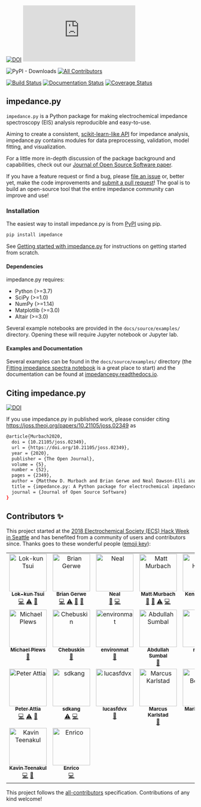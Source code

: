 [![DOI](https://zenodo.org/badge/136110609.svg)](https://zenodo.org/badge/latestdoi/136110609)  ![GitHub release](https://img.shields.io/github/release/ECSHackWeek/impedance.py)

![PyPI - Downloads](https://img.shields.io/pypi/dm/impedance?style=flat-square)  [![All Contributors](https://img.shields.io/badge/all_contributors-11-orange.svg?style=flat-square)](#contributors)

[![Build Status](https://travis-ci.org/ECSHackWeek/impedance.py.svg?branch=master&kill_cache=1)](https://travis-ci.org/ECSHackWeek/impedance.py)  [![Documentation Status](https://readthedocs.org/projects/impedancepy/badge/?version=latest&kill_cache=1)](https://impedancepy.readthedocs.io/en/latest/?badge=latest) [![Coverage Status](https://coveralls.io/repos/github/ECSHackWeek/impedance.py/badge.svg?branch=master&kill_cache=1)](https://coveralls.io/github/ECSHackWeek/impedance.py?branch=master)

impedance.py
------------

`impedance.py` is a Python package for making electrochemical impedance spectroscopy (EIS) analysis reproducible and easy-to-use.

Aiming to create a consistent, [scikit-learn-like API](https://arxiv.org/abs/1309.0238) for impedance analysis, impedance.py contains modules for data preprocessing, validation, model fitting, and visualization.

For a little more in-depth discussion of the package background and capabilities, check out our [Journal of Open Source Software paper](https://joss.theoj.org/papers/10.21105/joss.02349).

If you have a feature request or find a bug, please [file an issue](https://github.com/ECSHackWeek/impedance.py/issues) or, better yet, make the code improvements and [submit a pull request](https://help.github.com/articles/creating-a-pull-request-from-a-fork/)! The goal is to build an open-source tool that the entire impedance community can improve and use!

### Installation

The easiest way to install impedance.py is from [PyPI](https://pypi.org/project/impedance/) using pip.

```bash
pip install impedance
```

See [Getting started with impedance.py](https://impedancepy.readthedocs.io/en/latest/getting-started.html) for instructions on getting started from scratch.

#### Dependencies

impedance.py requires:

-   Python (>=3.7)
-   SciPy (>=1.0)
-   NumPy (>=1.14)
-   Matplotlib (>=3.0)
-   Altair (>=3.0)

Several example notebooks are provided in the `docs/source/examples/` directory. Opening these will require Jupyter notebook or Jupyter lab.

#### Examples and Documentation

Several examples can be found in the `docs/source/examples/` directory (the [Fitting impedance spectra notebook](https://impedancepy.readthedocs.io/en/latest/examples/fitting_example.html) is a great place to start) and the documentation can be found at [impedancepy.readthedocs.io](https://impedancepy.readthedocs.io/en/latest/).

## Citing impedance.py

[![DOI](https://joss.theoj.org/papers/10.21105/joss.02349/status.svg)](https://doi.org/10.21105/joss.02349)

If you use impedance.py in published work, please consider citing https://joss.theoj.org/papers/10.21105/joss.02349 as

```bash
@article{Murbach2020,
  doi = {10.21105/joss.02349},
  url = {https://doi.org/10.21105/joss.02349},
  year = {2020},
  publisher = {The Open Journal},
  volume = {5},
  number = {52},
  pages = {2349},
  author = {Matthew D. Murbach and Brian Gerwe and Neal Dawson-Elli and Lok-kun Tsui},
  title = {impedance.py: A Python package for electrochemical impedance analysis},
  journal = {Journal of Open Source Software}
}
```

## Contributors ✨

This project started at the [2018 Electrochemical Society (ECS) Hack Week in Seattle](https://www.electrochem.org/233/hack-week) and has benefited from a community of users and contributors since. Thanks goes to these wonderful people ([emoji key](https://allcontributors.org/docs/en/emoji-key)):

<!-- ALL-CONTRIBUTORS-LIST:START - Do not remove or modify this section -->
<!-- prettier-ignore-start -->
<!-- markdownlint-disable -->
<table>
  <tbody>
    <tr>
      <td align="center" valign="top" width="14.28%"><a href="https://github.com/lktsui"><img src="https://avatars0.githubusercontent.com/u/22246069?v=4?s=100" width="100px;" alt="Lok-kun Tsui"/><br /><sub><b>Lok-kun Tsui</b></sub></a><br /><a href="https://github.com/ECSHackWeek/impedance.py/commits?author=lktsui" title="Code">💻</a> <a href="https://github.com/ECSHackWeek/impedance.py/commits?author=lktsui" title="Tests">⚠️</a> <a href="https://github.com/ECSHackWeek/impedance.py/commits?author=lktsui" title="Documentation">📖</a></td>
      <td align="center" valign="top" width="14.28%"><a href="https://github.com/BGerwe"><img src="https://avatars3.githubusercontent.com/u/38819321?v=4?s=100" width="100px;" alt="Brian Gerwe"/><br /><sub><b>Brian Gerwe</b></sub></a><br /><a href="https://github.com/ECSHackWeek/impedance.py/commits?author=BGerwe" title="Code">💻</a> <a href="https://github.com/ECSHackWeek/impedance.py/commits?author=BGerwe" title="Tests">⚠️</a> <a href="https://github.com/ECSHackWeek/impedance.py/commits?author=BGerwe" title="Documentation">📖</a> <a href="https://github.com/ECSHackWeek/impedance.py/pulls?q=is%3Apr+reviewed-by%3ABGerwe" title="Reviewed Pull Requests">👀</a></td>
      <td align="center" valign="top" width="14.28%"><a href="https://github.com/nealde"><img src="https://avatars2.githubusercontent.com/u/25877868?v=4?s=100" width="100px;" alt="Neal"/><br /><sub><b>Neal</b></sub></a><br /><a href="https://github.com/ECSHackWeek/impedance.py/pulls?q=is%3Apr+reviewed-by%3Anealde" title="Reviewed Pull Requests">👀</a> <a href="https://github.com/ECSHackWeek/impedance.py/commits?author=nealde" title="Code">💻</a></td>
      <td align="center" valign="top" width="14.28%"><a href="http://mattmurbach.com"><img src="https://avatars3.githubusercontent.com/u/9369020?v=4?s=100" width="100px;" alt="Matt Murbach"/><br /><sub><b>Matt Murbach</b></sub></a><br /><a href="https://github.com/ECSHackWeek/impedance.py/commits?author=mdmurbach" title="Documentation">📖</a> <a href="https://github.com/ECSHackWeek/impedance.py/pulls?q=is%3Apr+reviewed-by%3Amdmurbach" title="Reviewed Pull Requests">👀</a> <a href="https://github.com/ECSHackWeek/impedance.py/commits?author=mdmurbach" title="Tests">⚠️</a> <a href="https://github.com/ECSHackWeek/impedance.py/commits?author=mdmurbach" title="Code">💻</a></td>
      <td align="center" valign="top" width="14.28%"><a href="https://kennyvh.com"><img src="https://avatars2.githubusercontent.com/u/29909203?v=4?s=100" width="100px;" alt="Kenny Huynh"/><br /><sub><b>Kenny Huynh</b></sub></a><br /><a href="https://github.com/ECSHackWeek/impedance.py/issues?q=author%3Ahkennyv" title="Bug reports">🐛</a> <a href="https://github.com/ECSHackWeek/impedance.py/commits?author=hkennyv" title="Code">💻</a></td>
      <td align="center" valign="top" width="14.28%"><a href="https://github.com/lawrencerenna"><img src="https://avatars0.githubusercontent.com/u/49174337?v=4?s=100" width="100px;" alt="lawrencerenna"/><br /><sub><b>lawrencerenna</b></sub></a><br /><a href="#ideas-lawrencerenna" title="Ideas, Planning, & Feedback">🤔</a></td>
      <td align="center" valign="top" width="14.28%"><a href="https://github.com/Rowin"><img src="https://avatars3.githubusercontent.com/u/1727478?v=4?s=100" width="100px;" alt="Rowin"/><br /><sub><b>Rowin</b></sub></a><br /><a href="https://github.com/ECSHackWeek/impedance.py/issues?q=author%3ARowin" title="Bug reports">🐛</a> <a href="https://github.com/ECSHackWeek/impedance.py/commits?author=Rowin" title="Code">💻</a></td>
    </tr>
    <tr>
      <td align="center" valign="top" width="14.28%"><a href="https://github.com/michaelplews"><img src="https://avatars2.githubusercontent.com/u/14098929?v=4?s=100" width="100px;" alt="Michael Plews"/><br /><sub><b>Michael Plews</b></sub></a><br /><a href="#ideas-michaelplews" title="Ideas, Planning, & Feedback">🤔</a></td>
      <td align="center" valign="top" width="14.28%"><a href="https://github.com/Chebuskin"><img src="https://avatars0.githubusercontent.com/u/33787723?v=4?s=100" width="100px;" alt="Chebuskin"/><br /><sub><b>Chebuskin</b></sub></a><br /><a href="https://github.com/ECSHackWeek/impedance.py/issues?q=author%3AChebuskin" title="Bug reports">🐛</a></td>
      <td align="center" valign="top" width="14.28%"><a href="https://github.com/environmat"><img src="https://avatars0.githubusercontent.com/u/9309353?v=4?s=100" width="100px;" alt="environmat"/><br /><sub><b>environmat</b></sub></a><br /><a href="https://github.com/ECSHackWeek/impedance.py/issues?q=author%3Aenvironmat" title="Bug reports">🐛</a></td>
      <td align="center" valign="top" width="14.28%"><a href="http://www.abdullahsumbal.com"><img src="https://avatars2.githubusercontent.com/u/12946947?v=4?s=100" width="100px;" alt="Abdullah Sumbal"/><br /><sub><b>Abdullah Sumbal</b></sub></a><br /><a href="https://github.com/ECSHackWeek/impedance.py/issues?q=author%3Aabdullahsumbal" title="Bug reports">🐛</a></td>
      <td align="center" valign="top" width="14.28%"><a href="https://github.com/nobkat"><img src="https://avatars3.githubusercontent.com/u/29077445?v=4?s=100" width="100px;" alt="nobkat"/><br /><sub><b>nobkat</b></sub></a><br /><a href="https://github.com/ECSHackWeek/impedance.py/commits?author=nobkat" title="Code">💻</a></td>
      <td align="center" valign="top" width="14.28%"><a href="https://github.com/nickbrady"><img src="https://avatars1.githubusercontent.com/u/7471367?v=4?s=100" width="100px;" alt="Nick"/><br /><sub><b>Nick</b></sub></a><br /><a href="https://github.com/ECSHackWeek/impedance.py/issues?q=author%3Anickbrady" title="Bug reports">🐛</a> <a href="https://github.com/ECSHackWeek/impedance.py/commits?author=nickbrady" title="Code">💻</a></td>
      <td align="center" valign="top" width="14.28%"><a href="https://github.com/aokomorowski"><img src="https://avatars.githubusercontent.com/u/43665474?v=4?s=100" width="100px;" alt="aokomorowski"/><br /><sub><b>aokomorowski</b></sub></a><br /><a href="https://github.com/ECSHackWeek/impedance.py/commits?author=aokomorowski" title="Code">💻</a></td>
    </tr>
    <tr>
      <td align="center" valign="top" width="14.28%"><a href="https://petermattia.com"><img src="https://avatars.githubusercontent.com/u/29551858?v=4?s=100" width="100px;" alt="Peter Attia"/><br /><sub><b>Peter Attia</b></sub></a><br /><a href="https://github.com/ECSHackWeek/impedance.py/commits?author=petermattia" title="Code">💻</a> <a href="https://github.com/ECSHackWeek/impedance.py/commits?author=petermattia" title="Tests">⚠️</a> <a href="https://github.com/ECSHackWeek/impedance.py/commits?author=petermattia" title="Documentation">📖</a></td>
      <td align="center" valign="top" width="14.28%"><a href="http://sdkang.org"><img src="https://avatars.githubusercontent.com/u/55116501?v=4?s=100" width="100px;" alt="sdkang"/><br /><sub><b>sdkang</b></sub></a><br /><a href="https://github.com/ECSHackWeek/impedance.py/commits?author=stephendkang" title="Tests">⚠️</a> <a href="https://github.com/ECSHackWeek/impedance.py/commits?author=stephendkang" title="Code">💻</a></td>
      <td align="center" valign="top" width="14.28%"><a href="https://github.com/lucasfdvx"><img src="https://avatars.githubusercontent.com/u/85888904?v=4?s=100" width="100px;" alt="lucasfdvx"/><br /><sub><b>lucasfdvx</b></sub></a><br /><a href="https://github.com/ECSHackWeek/impedance.py/issues?q=author%3Alucasfdvx" title="Bug reports">🐛</a></td>
      <td align="center" valign="top" width="14.28%"><a href="https://github.com/SaftMacki"><img src="https://avatars.githubusercontent.com/u/90030271?v=4?s=100" width="100px;" alt="Marcus Karlstad"/><br /><sub><b>Marcus Karlstad</b></sub></a><br /><a href="https://github.com/ECSHackWeek/impedance.py/issues?q=author%3ASaftMacki" title="Bug reports">🐛</a></td>
      <td align="center" valign="top" width="14.28%"><a href="https://github.com/markbouman"><img src="https://avatars.githubusercontent.com/u/103944120?v=4?s=100" width="100px;" alt="Mark Bouman"/><br /><sub><b>Mark Bouman</b></sub></a><br /><a href="https://github.com/ECSHackWeek/impedance.py/issues?q=author%3Amarkbouman" title="Bug reports">🐛</a> <a href="https://github.com/ECSHackWeek/impedance.py/commits?author=markbouman" title="Code">💻</a></td>
      <td align="center" valign="top" width="14.28%"><a href="https://github.com/oslopanda"><img src="https://avatars.githubusercontent.com/u/33810430?v=4?s=100" width="100px;" alt="oslopanda"/><br /><sub><b>oslopanda</b></sub></a><br /><a href="https://github.com/ECSHackWeek/impedance.py/issues?q=author%3Aoslopanda" title="Bug reports">🐛</a></td>
      <td align="center" valign="top" width="14.28%"><a href="https://github.com/pililac"><img src="https://avatars.githubusercontent.com/u/60116646?v=4?s=100" width="100px;" alt="pililac"/><br /><sub><b>pililac</b></sub></a><br /><a href="https://github.com/ECSHackWeek/impedance.py/issues?q=author%3Apililac" title="Bug reports">🐛</a></td>
    </tr>
    <tr>
      <td align="center" valign="top" width="14.28%"><a href="https://github.com/kevinsmia1939"><img src="https://avatars.githubusercontent.com/u/11407922?v=4?s=100" width="100px;" alt="Kavin Teenakul"/><br /><sub><b>Kavin Teenakul</b></sub></a><br /><a href="https://github.com/ECSHackWeek/impedance.py/commits?author=kevinsmia1939" title="Code">💻</a> <a href="https://github.com/ECSHackWeek/impedance.py/commits?author=kevinsmia1939" title="Documentation">📖</a></td>
      <td align="center" valign="top" width="14.28%"><a href="https://github.com/etrevis"><img src="https://avatars.githubusercontent.com/u/16451399?v=4?s=100" width="100px;" alt="Enrico"/><br /><sub><b>Enrico</b></sub></a><br /><a href="https://github.com/ECSHackWeek/impedance.py/commits?author=etrevis" title="Code">💻</a></td>
    </tr>
  </tbody>
</table>

<!-- markdownlint-restore -->
<!-- prettier-ignore-end -->

<!-- ALL-CONTRIBUTORS-LIST:END -->

This project follows the [all-contributors](https://github.com/all-contributors/all-contributors) specification. Contributions of any kind welcome!

